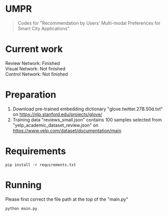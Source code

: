 UMPR
===
> Codes for "Recommendation by Users' Multi-modal Preferences for Smart City Applications".  

# Current work

Review Network: Finished  
Visual Network: Not finished  
Control Network: Not finished  

# Preparation

1. Download pre-trained embedding dictionary "glove.twitter.27B.50d.txt" on https://nlp.stanford.edu/projects/glove/  
2. Training data "reviews_small.json" contains 100 samples selected from "yelp_academic_dataset_review.json" on https://www.yelp.com/dataset/documentation/main  

# Requirements
```shell script
pip install -r requirements.txt
```

# Running

Please first correct the file path at the top of the "main.py"

```shell script
python main.py
```